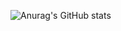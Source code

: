 ![Anurag's GitHub stats](https://github-readme-stats.vercel.app/api?username=DeerEdge&count_private=true&theme=prussian&show_icons=true)

